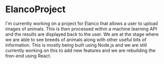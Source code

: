 # ElancoProject
<p>I'm currently working on a project for Elanco that allows a user to upload images of animals. This is then processed within a machine learning API and the results are displayed back to the user. We are at the stage where we are able to see breeds of animals along with other useful bits of information. This is mostly being built using Node.js and we are still currently working on this to add new features and we are rebuilding the fron-end using React.</p>
